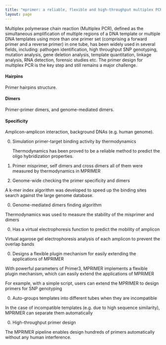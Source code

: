 ```yaml
---
title: "mprimer: a reliable, flexible and high-throughput multiplex PCR primer design software"
layout: page
---
```


Multiplex polymerase chain reaction (Multiplex PCR), defined as the simultaneous amplification of multiple regions of a DNA template or multiple DNA templates using more than one primer set (comprising a forward primer and a reverse primer) in one tube, has been widely used in several fields, including: pathogen identification, high throughput SNP genotyping, mutation analysis, gene deletion analysis, template quantitation, linkage analysis, RNA detection, forensic studies etc. The primer design for multiplex PCR is the key step and still remains a major challenge.

#### <i class="fa fa-star"></i> Hairpins

Primer hairpins structure.

#### <i class="fa fa-star"></i> Dimers

Primer-primer dimers, and genome-mediated dimers.

#### <i class="fa fa-star"></i> Specificity

Amplicon-amplicon interaction, background DNAs (e.g. human genome).


0. Simulation primer-target binding activity by thermodynamics
  
    Thermodynamics has been proved to be a reliable method to predict the oligo hybridization properties.

0. Primer misprimer, self dimers and cross dimers all of them were measured by thermodynamics in MPRIMER

0. Genome-wide checking the primer specificity and dimers

  A k-mer index algorithm was developed to speed up the binding sites search against the large genome database.

0. Genome-mediated dimers finding algorithm

  Thermodynamics was used to measure the stability of the misprimer and dimers

0. Has a virtual electrophoresis function to predict the mobility of amplicon

  Virtual agarose gel electrophoresis analysis of each amplicon to prevent the overlap bands

0. Designs a flexible plugin mechanism for easily extending the applications of MPRIMER

  With powerful parameters of Primer3, MPRIMER implements a flexible plugin mechanism, which can easily extend the applications of MPRIMER

  For example, with a simple script, users can extend the MPRIMER to design primers for SNP genotyping

0. Auto-groups templates into different tubes when they are incompatible

  In the case of incompatible templates (e.g. due to high sequence similarity), MPRIMER can separate them automatically

0. High-throughput primer design

  The MPRIMER pipeline enables design hundreds of primers automatically without any human interference.